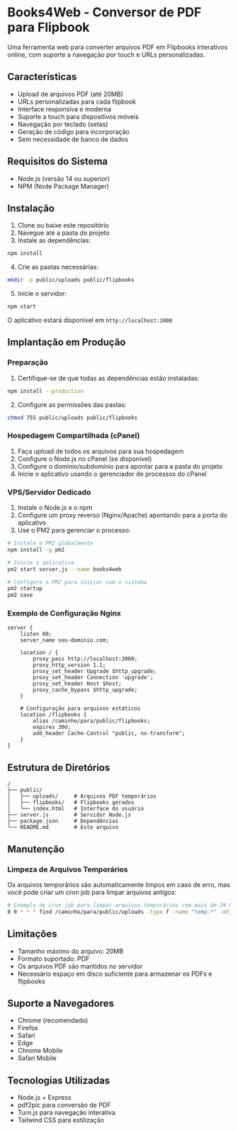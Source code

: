 # Books4Web - Conversor de PDF para Flipbook

Uma ferramenta web para converter arquivos PDF em Flipbooks interativos online, com suporte a navegação por touch e URLs personalizadas.

## Características

- Upload de arquivos PDF (até 20MB)
- URLs personalizadas para cada flipbook
- Interface responsiva e moderna
- Suporte a touch para dispositivos móveis
- Navegação por teclado (setas)
- Geração de código para incorporação
- Sem necessidade de banco de dados

## Requisitos do Sistema

- Node.js (versão 14 ou superior)
- NPM (Node Package Manager)

## Instalação

1. Clone ou baixe este repositório
2. Navegue até a pasta do projeto
3. Instale as dependências:

```bash
npm install
```

4. Crie as pastas necessárias:

```bash
mkdir -p public/uploads public/flipbooks
```

5. Inicie o servidor:

```bash
npm start
```

O aplicativo estará disponível em `http://localhost:3000`

## Implantação em Produção

### Preparação

1. Certifique-se de que todas as dependências estão instaladas:
```bash
npm install --production
```

2. Configure as permissões das pastas:
```bash
chmod 755 public/uploads public/flipbooks
```

### Hospedagem Compartilhada (cPanel)

1. Faça upload de todos os arquivos para sua hospedagem
2. Configure o Node.js no cPanel (se disponível)
3. Configure o domínio/subdomínio para apontar para a pasta do projeto
4. Inicie o aplicativo usando o gerenciador de processos do cPanel

### VPS/Servidor Dedicado

1. Instale o Node.js e o npm
2. Configure um proxy reverso (Nginx/Apache) apontando para a porta do aplicativo
3. Use o PM2 para gerenciar o processo:

```bash
# Instale o PM2 globalmente
npm install -g pm2

# Inicie o aplicativo
pm2 start server.js --name books4web

# Configure o PM2 para iniciar com o sistema
pm2 startup
pm2 save
```

### Exemplo de Configuração Nginx

```nginx
server {
    listen 80;
    server_name seu-dominio.com;

    location / {
        proxy_pass http://localhost:3000;
        proxy_http_version 1.1;
        proxy_set_header Upgrade $http_upgrade;
        proxy_set_header Connection 'upgrade';
        proxy_set_header Host $host;
        proxy_cache_bypass $http_upgrade;
    }

    # Configuração para arquivos estáticos
    location /flipbooks {
        alias /caminho/para/public/flipbooks;
        expires 30d;
        add_header Cache-Control "public, no-transform";
    }
}
```

## Estrutura de Diretórios

```
/
├── public/
│   ├── uploads/     # Arquivos PDF temporários
│   ├── flipbooks/   # Flipbooks gerados
│   └── index.html   # Interface do usuário
├── server.js        # Servidor Node.js
├── package.json     # Dependências
└── README.md        # Este arquivo
```

## Manutenção

### Limpeza de Arquivos Temporários

Os arquivos temporários são automaticamente limpos em caso de erro, mas você pode criar um cron job para limpar arquivos antigos:

```bash
# Exemplo de cron job para limpar arquivos temporários com mais de 24 horas
0 0 * * * find /caminho/para/public/uploads -type f -name "temp-*" -mtime +1 -exec rm {} \;
```

## Limitações

- Tamanho máximo do arquivo: 20MB
- Formato suportado: PDF
- Os arquivos PDF são mantidos no servidor
- Necessário espaço em disco suficiente para armazenar os PDFs e flipbooks

## Suporte a Navegadores

- Chrome (recomendado)
- Firefox
- Safari
- Edge
- Chrome Mobile
- Safari Mobile

## Tecnologias Utilizadas

- Node.js + Express
- pdf2pic para conversão de PDF
- Turn.js para navegação interativa
- Tailwind CSS para estilização 
